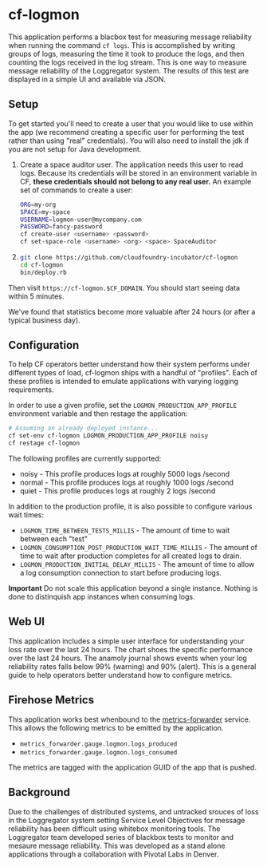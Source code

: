 # cf-logmon

This application performs a blacbox test for measuring message reliability when
running the command `cf logs`. This is accomplished by writing groups of logs,
measuring the time it took to produce the logs, and then counting the logs received
in the log stream. This is one way to measure message reliability of the Loggregator system.
The results of this test are displayed in a simple UI and available via JSON.


## Setup
To get started you'll need to create a user that you would like to use within the app
(we recommend creating a specific user for performing the test rather than using "real" credentials).
You will also need to install the jdk if you are not setup for Java development.

1. Create a space auditor user.
   The application needs this user to read logs.
   Because its credentials will be stored in an environment variable in CF, 
   **these credentials should not belong to any real user.**
   An example set of commands to create a user:
   ```bash
   ORG=my-org
   SPACE=my-space
   USERNAME=logmon-user@mycompany.com
   PASSWORD=fancy-password
   cf create-user <username> <password>
   cf set-space-role <username> <org> <space> SpaceAuditor
   ```

1.  ```bash
    git clone https://github.com/cloudfoundry-incubator/cf-logmon
    cd cf-logmon
    bin/deploy.rb 
    ```

Then visit `https://cf-logmon.$CF_DOMAIN`.
You should start seeing data within 5 minutes.

We've found that statistics become more valuable after 24 hours (or after a typical business day).

## Configuration

To help CF operators better understand how their system performs under different types of load,
    cf-logmon ships with a handful of "profiles".
Each of these profiles is intended to emulate applications with varying logging requirements.

In order to use a given profile, set the `LOGMON_PRODUCTION_APP_PROFILE` environment variable and then restage the application:

```bash
# Assuming an already deployed instance...
cf set-env cf-logmon LOGMON_PRODUCTION_APP_PROFILE noisy
cf restage cf-logmon
```

The following profiles are currently supported:

* noisy - This profile produces logs at roughly 5000 logs /second
* normal - This profile produces logs at roughly 1000 logs /second
* quiet - This profile produces logs at roughly 2 logs /second

In addition to the production profile, it is also possible to configure various wait times:

* `LOGMON_TIME_BETWEEN_TESTS_MILLIS` -
  The amount of time to wait between each "test"
* `LOGMON_CONSUMPTION_POST_PRODUCTION_WAIT_TIME_MILLIS` -
  The amount of time to wait after production completes for all created logs to drain.
* `LOGMON_PRODUCTION_INITIAL_DELAY_MILLIS` -
  The amount of time to allow a log consumption connection to start before producing logs.

**Important** Do not scale this application beyond a single instance. Nothing is 
done to distinquish app instances when consuming logs. 

## Web UI
This application includes a simple user interface for understanding your loss
rate over the last 24 hours. The chart shoes the specific performance over the
last 24 hours. The anamoly journal shows events when your log reliability
rates falls below 99% (warning) and 90% (alert). This is a general guide to
help operators better understand how to configure metrics.

## Firehose Metrics
This application works best whenbound to the 
[metrics-forwarder](https://network.pivotal.io/products/p-metrics-forwarder) service. 
This allows the following metrics to be emitted by the application.

* `metrics_forwarder.gauge.logmon.logs_produced`
* `metrics_forwarder.gauge.logmon.logs_consumed`

The metrics are tagged with the application GUID of the app that is pushed. 

## Background

Due to the challenges of distributed systems, and untracked srouces of loss in
the Loggregator system setting Service Level Objectives for message
reliability has been difficult using whitebox monitoring tools. The
Loggregator team developed series of blackbox tests to monitor and mesaure
message reliability. This was developed as a stand alone applications through
a collaboration with Pivotal Labs in Denver.
